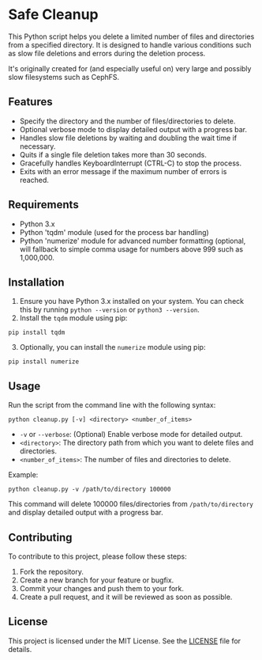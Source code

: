 # Safe Cleanup

This Python script helps you delete a limited number of files and directories from a specified directory. It is designed to handle various conditions such as slow file deletions and errors during the deletion process.

It's originally created for (and especially useful on) very large and possibly slow filesystems such as CephFS.

## Features

- Specify the directory and the number of files/directories to delete.
- Optional verbose mode to display detailed output with a progress bar.
- Handles slow file deletions by waiting and doubling the wait time if necessary.
- Quits if a single file deletion takes more than 30 seconds.
- Gracefully handles KeyboardInterrupt (CTRL-C) to stop the process.
- Exits with an error message if the maximum number of errors is reached.

## Requirements

- Python 3.x
- Python 'tqdm' module (used for the process bar handling)
- Python 'numerize' module for advanced number formatting (optional, will fallback to simple comma usage for numbers above 999 such as 1,000,000.

## Installation

1. Ensure you have Python 3.x installed on your system. You can check this by running `python --version` or `python3 --version`.
2. Install the `tqdm` module using pip:
```
pip install tqdm
```

3. Optionally, you can install the `numerize` module using pip:
```
pip install numerize
```

## Usage

Run the script from the command line with the following syntax:
```
python cleanup.py [-v] <directory> <number_of_items>
```
- `-v` or `--verbose`: (Optional) Enable verbose mode for detailed output.
- `<directory>`: The directory path from which you want to delete files and directories.
- `<number_of_items>`: The number of files and directories to delete.

Example:

```
python cleanup.py -v /path/to/directory 100000
```

This command will delete 100000 files/directories from `/path/to/directory` and display detailed output with a progress bar.

## Contributing

To contribute to this project, please follow these steps:

1. Fork the repository.
2. Create a new branch for your feature or bugfix.
3. Commit your changes and push them to your fork.
4. Create a pull request, and it will be reviewed as soon as possible.

## License

This project is licensed under the MIT License. See the [LICENSE](LICENSE) file for details.
